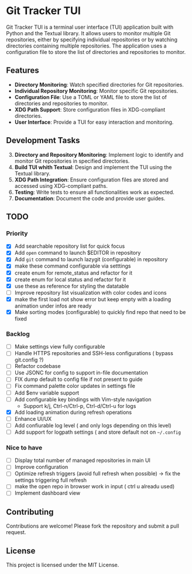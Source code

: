 # Git Tracker TUI

Git Tracker TUI is a terminal user interface (TUI) application built with Python and the Textual library. It allows users to monitor multiple Git repositories, either by specifying individual repositories or by watching directories containing multiple repositories. The application uses a configuration file to store the list of directories and repositories to monitor.

## Features

- **Directory Monitoring**: Watch specified directories for Git repositories.
- **Individual Repository Monitoring**: Monitor specific Git repositories.
- **Configuration File**: Use a TOML or YAML file to store the list of directories and repositories to monitor.
- **XDG Path Support**: Store configuration files in XDG-compliant directories.
- **User Interface**: Provide a TUI for easy interaction and monitoring.

## Development Tasks

3. **Directory and Repository Monitoring**: Implement logic to identify and monitor Git repositories in specified directories.
4. **Build TUI whith Textual**: Design and implement the TUI using the Textual library.
5. **XDG Path Integration**: Ensure configuration files are stored and accessed using XDG-compliant paths.
6. **Testing**: Write tests to ensure all functionalities work as expected.
7. **Documentation**: Document the code and provide user guides.

## TODO

### Priority

- [x] Add searchable repository list for quick focus
- [x] Add `open` command to launch $EDITOR in repository
- [x] Add `git` command to launch lazygit (configurable) in repository
- [x] make these command configurable via setttings
- [x] create enum for remote_status and refactor for it
- [x] create enum for local status and refactor for it
- [x] use these as reference for styling the datatable
- [ ] Improve repository list visualization with color codes and icons
- [x] make the first load not show error but keep empty with a loading animation under infos are ready
- [x] Make sorting modes (configurable) to quickly find repo that need to be fixed

### Backlog

- [ ] Make settings view fully configurable
- [ ] Handle HTTPS repositories and SSH-less configurations ( bypass git.config ?)
- [ ] Refactor codebase
- [ ] Use JSONC for config to support in-file documentation
- [ ] FIX dump default to config file if not present to guide
- [ ] Fix command palette color updates in settings file
- [ ] Add $env variable support
- [ ] Add configurable key bindings with Vim-style navigation
  - Support k/j, Ctrl-n/Ctrl-p, Ctrl-d/Ctrl-u for logs
- [x] Add loading animation during refresh operations
- [ ] Enhance UI/UX
- [ ] Add confiurable log level ( and only logs depending on this level)
- [ ] Add support for logpath settings ( and store default not on `~/.config`

### Nice to have

- [ ] Display total number of managed repositories in main UI
- [ ] Improve configuration
- [ ] Optimize refresh triggers (avoid full refresh when possible) -> fix the settings triggering full refresh
- [ ] make the open repo in browser work in input ( ctrl u alreadu used)
- [ ] Implement dashboard view

## Contributing

Contributions are welcome! Please fork the repository and submit a pull request.

## License

This project is licensed under the MIT License.
